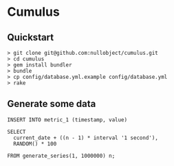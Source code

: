 # Cumulus

## Quickstart

    > git clone git@github.com:nullobject/cumulus.git
    > cd cumulus
    > gem install bundler
    > bundle
    > cp config/database.yml.example config/database.yml
    > rake

## Generate some data

    INSERT INTO metric_1 (timestamp, value)

    SELECT
      current_date + ((n - 1) * interval '1 second'),
      RANDOM() * 100

    FROM generate_series(1, 1000000) n;
